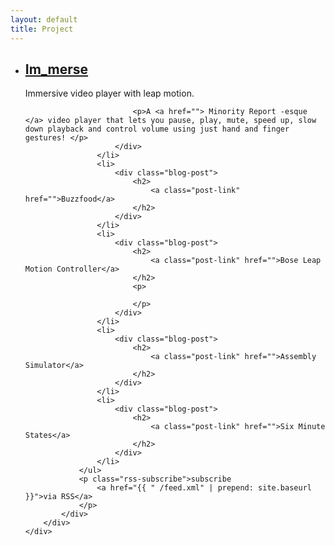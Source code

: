 ```yaml
---
layout: default
title: Project
---
```


<div id="page">
    <div class="blog section">
        <div class="main">
            <div class="blog-content">
                <ul class="post-list">
                    <li>
                        <div class="blog-post">
                            <h2>
                                <a class="post-link" href="">Im_merse</a>
                            </h2>
                            <p>Immersive video player with leap motion.</p>

                            <p>A <a href=""> Minority Report -esque </a> video player that lets you pause, play, mute, speed up, slow down playback and control volume using just hand and finger gestures! </p>
                        </div>
                    </li>
                    <li>
                        <div class="blog-post">
                            <h2>
                                <a class="post-link" href="">Buzzfood</a>
                            </h2>
                        </div>
                    </li>
                    <li>
                        <div class="blog-post">
                            <h2>
                                <a class="post-link" href="">Bose Leap Motion Controller</a>
                            </h2>
                            <p>

                            </p>
                        </div>
                    </li>
                    <li>
                        <div class="blog-post">
                            <h2>
                                <a class="post-link" href="">Assembly Simulator</a>
                            </h2>
                        </div>
                    </li>
                    <li>
                        <div class="blog-post">
                            <h2>
                                <a class="post-link" href="">Six Minute States</a>
                            </h2>
                        </div>
                    </li>
                </ul>
                <p class="rss-subscribe">subscribe
                    <a href="{{ " /feed.xml" | prepend: site.baseurl }}">via RSS</a>
                </p>
            </div>
        </div>
    </div>
</div>

